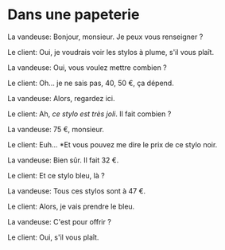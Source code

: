 # Dans une papeterie

La vandeuse: Bonjour, monsieur. Je peux vous renseigner ?

Le client: Oui, je voudrais voir les stylos à plume, s'il vous plaît.

La vandeuse: Oui, vous voulez mettre combien ?

Le client: Oh... je ne sais pas, 40, 50 €, ça dépend.

La vandeuse: Alors, regardez ici.

Le client: Ah, *ce stylo est très joli*. Il fait combien ?

La vandeuse: 75 €, monsieur.

Le client: Euh... *Et vous pouvez me dire le prix de ce stylo noir.

La vandeuse: Bien sûr. Il fait 32 €.

Le client: Et ce stylo bleu, là ?

La vandeuse: Tous ces stylos sont à 47 €.

Le client: Alors, je vais prendre le bleu.

La vandeuse: C'est pour offrir ?

Le client: Oui, s'il vous plaît.
